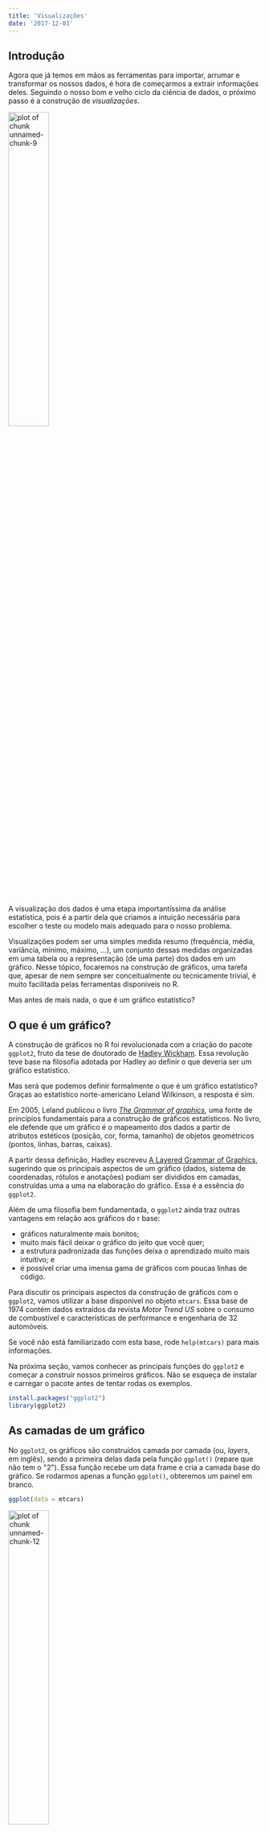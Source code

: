 ```yaml
---
title: 'Visualizações'
date: '2017-12-03'
---
```






## Introdução

Agora que já temos em mãos as ferramentas para importar, arrumar e transformar os nossos dados, é hora de começarmos a extrair informações deles. Seguindo o nosso bom e velho ciclo da ciência de dados, o próximo passo é a construção de *visualizações*.

<img src="img/data-science.png" title="plot of chunk unnamed-chunk-9" alt="plot of chunk unnamed-chunk-9" width="40%" height="40%" />

A visualização dos dados é uma etapa importantíssima da análise estatística, pois é a partir dela que criamos a intuição necessária para escolher o teste ou modelo mais adequado para o nosso problema.

Visualizações podem ser uma simples medida resumo (frequência, média, variância, mínimo, máximo, ...), um conjunto dessas medidas organizadas em uma tabela ou a representação (de uma parte) dos dados em um gráfico. Nesse tópico, focaremos na construção de gráficos, uma tarefa que, apesar de nem sempre ser conceitualmente ou tecnicamente trivial, é muito facilitada pelas ferramentas disponíveis no R.

Mas antes de mais nada, o que é um gráfico estatístico?

## O que é um gráfico?

A construção de gráficos no R foi revolucionada com a criação do pacote `ggplot2`, fruto da tese de doutorado de [Hadley Wickham](https://github.com/hadley). Essa revolução teve base na filosofia adotada por Hadley ao definir o que deveria ser um gráfico estatístico.

Mas será que podemos definir formalmente o que é um gráfico estatístico? Graças ao estatístico norte-americano Leland Wilkinson, a resposta é sim.

Em 2005, Leland publicou o livro [*The Grammar of graphics*](http://www.springer.com/statistics/computational+statistics/book/978-0-387-24544-7), uma fonte de princípios fundamentais para a construção de gráficos estatísticos. No livro, ele defende que um gráfico é o mapeamento dos dados a partir de atributos estéticos (posição, cor, forma, tamanho) de objetos geométricos (pontos, linhas, barras, caixas).

A partir dessa definição, Hadley escreveu [A Layered Grammar of Graphics](http://vita.had.co.nz/papers/layered-grammar.html), sugerindo que os principais aspectos de um gráfico (dados, sistema de coordenadas, rótulos e anotações) podiam ser divididos em camadas, construídas uma a uma na elaboração do gráfico. Essa é a essência do `ggplot2`.

Além de uma filosofia bem fundamentada, o `ggplot2` ainda traz outras vantagens em relação aos gráficos do r base:

- gráficos naturalmente mais bonitos;
- muito mais fácil deixar o gráfico do jeito que você quer;
- a estrutura padronizada das funções deixa o aprendizado muito mais intuitivo; e
- é possível criar uma imensa gama de gráficos com poucas linhas de código.

Para discutir os principais aspectos da construção de gráficos com o `ggplot2`, vamos utilizar a base disponível no objeto `mtcars`. Essa base de 1974 contém dados extraídos da revista *Motor Trend US* sobre o consumo de combustível e características de performance e engenharia de 32 automóveis.

Se você não está familiarizado com esta base, rode `help(mtcars)` para mais informações.

Na próxima seção, vamos conhecer as principais funções do `ggplot2` e começar a construir nossos primeiros gráficos. Não se esqueça de instalar e carregar o pacote antes de tentar rodas os exemplos.


```r
install.packages("ggplot2")
library(ggplot2)
```






## As camadas de um gráfico

No `ggplot2`, os gráficos são construídos camada por camada (ou, *layers*, em inglês), sendo a primeira delas dada pela função `ggplot()` (repare que não tem o "2"). Essa função recebe um data frame e cria a camada base do gráfico. Se rodarmos apenas a função `ggplot()`, obteremos um painel em branco.


```r
ggplot(data = mtcars)
```

<img src="figures//unnamed-chunk-12-1.png" title="plot of chunk unnamed-chunk-12" alt="plot of chunk unnamed-chunk-12" width="40%" height="40%" />

Apesar de termos passados os dados para a função, precisamos especificar como as observações serão mapeadas nos aspectos visuais do gráfico e quais formas geométricas serão utilizadas para isso. Cada camada do gráfico representará um tipo de mapeamento ou personalização. O código abaixo é um exemplo de um gráfico bem simples, construído a partir das duas principais camadas. 


```r
ggplot(data = mtcars) + 
  geom_point(mapping = aes(x = disp, y = mpg))
```

<img src="figures//grafico1-1.png" title="plot of chunk grafico1" alt="plot of chunk grafico1" width="40%" height="40%" />

A figura gerada pelo código acima é um gráfico de dispersão. Observe que:

- como vimos, a primeira camada é dada pela função `ggplot()` e recebe um data frame;
- a segunda camada é dada pela função `geom_point()`, especificando a forma **geom**étrica utilizada no mapeamento das observações;
- as camadas são somadas com um `+`;
- o mapeamento na função `geom_point()` recebe a função `aes()`, responsável por descrever como as variáveis serão mapeadas nos aspectos visuais da forma geométrica escolhida, no caso, pontos.

A combinação da função `ggplot()` e de uma ou mais funções `geom_()` definirá o tipo de gráfico gerado.

<div class='admonition note'>
<p class='admonition-title'>
Cuidado
</p>
<p>
As camadas dos gráficos são empilhadas utilizando-se o sinal +. Como a estrutura é muito parecida com uma pipe line, é comum trocarmos o + por um %>% no meio do código.
</p>
</div>

Podemos acrescentar uma terceira camada ao gráfico, agora com uma personalização. Repare como é simples acrescentar labels ao gráfico com a função `labs()`.


```r
ggplot(data = mtcars) + 
  geom_point(mapping = aes(x = disp, y = mpg)) +
  labs(x = "Cilindradas", y = "Milhas/galão")
```

<img src="figures//unnamed-chunk-13-1.png" title="plot of chunk unnamed-chunk-13" alt="plot of chunk unnamed-chunk-13" width="40%" height="40%" />

Agora que você já sabe como a estrutura de camadas do `ggplot` funciona, vamos estudar com mais atenção para que serve a função `aes()`.



## Aesthetics

O papel da função `aes()` (de aesthetics, estética em inglês) é indicar a relação entre os dados e cada aspecto visual do gráfico, como qual variável será representada no eixo x, qual será representada no eixo y, a cor e o tamanho dos componentes geométricos etc. Os aspectos que podem ou devem ser mapeados depende do tipo de gráfico que você está construindo.

No exemplo anterior, atribuímos aspectos de posição: ao eixo y mapeamos a variável `mpg` (milhas por galão) e ao eixo x a variável `disp` (cilindradas). Note que os valores dos labels não são mapeados por variáveis, mas sim diretamente especificados.

Outro aspecto que pode ser mapeado nesse gráfico é a cor dos pontos:


```r
ggplot(data = mtcars) + 
  geom_point(mapping = aes(x = disp, y = mpg, color = as.factor(am)))
```

<img src="figures//mapear_am-1.png" title="plot of chunk mapear_am" alt="plot of chunk mapear_am" width="40%" height="40%" />

Agora, a variável `am` (tipo de transmissão) foi mapeada à cor dos pontos, com pontos vermelhos correspondendo à transmissão automática (valor 0) e pontos azuis à transmissão manual (valor 1). Observe que inserimos a variável `am` como um fator, pois temos interesse apenas nos valores "0" e "1". No entanto, também podemos mapear uma variável contínua à cor dos pontos:


```r
ggplot(mtcars) + 
  geom_point(mapping = aes(x = disp, y = mpg, colour = cyl))
```

<img src="figures//mapear_cor-1.png" title="plot of chunk mapear_cor" alt="plot of chunk mapear_cor" width="40%" height="40%" />

Aqui, o número de cilindros, `cyl`, é representado pela tonalidade da cor azul. Note que, por padrão, a legenda é inserida automaticamente ao gráfico.

Também podemos mapear o tamanho dos pontos a uma variável de interesse:


```r
ggplot(mtcars) +
  geom_point(mapping = aes(x = disp, y = mpg, color = cyl, size = wt))
```

<img src="figures//mapear_tamanaho-1.png" title="plot of chunk mapear_tamanaho" alt="plot of chunk mapear_tamanaho" width="40%" height="40%" />

Segue abaixo uma lista dos aspectos visuais mais utilizados:

- `color=`: altera a cor de formas que não têm área (pontos e retas).
- `fill=`: altera a cor de formas com área (barras, caixas, densidades, áreas).
- `size=`: altera o tamanho de formas.
- `type=`: altera o tipo da forma, geralmente usada para pontos.
- `linetype=`: altera o tipo da linha.

Até agora, sempre mapeamos um aspecto estético a uma variável. Muitas vezes 
queremos apenas modificar um aspecto sem mapeá-lo a variáveis.
Por exemplo, no gráfico a seguir, modificamos a cor de todos os pontos.


```r
ggplot(mtcars, aes(y = mpg, x = disp)) + 
  geom_point(color = "red")
```

<img src="figures//unnamed-chunk-14-1.png" title="plot of chunk unnamed-chunk-14" alt="plot of chunk unnamed-chunk-14" width="40%" height="40%" />

A principal diferença aqui é que especificamos o argumento `color=` fora da função
`aes()`. Dessa forma, podemos controlar todos os aspectos de uma forma geométrica.


```r
ggplot(mtcars, aes(y = mpg, x = disp)) + 
  geom_point(colour = "red", size = 2, shape = 3, alpha = 0.5)
```

<img src="figures//unnamed-chunk-15-1.png" title="plot of chunk unnamed-chunk-15" alt="plot of chunk unnamed-chunk-15" width="40%" height="40%" />




## Geoms

Os *geoms* definem qual forma geométrica será utilizada para a visualização das observações. Como já vimos, a função `geom_point()` gera gráficos de dispersão
transformando pares $(x,y)$ em pontos. Veja a seguir outros *geoms* bastante utilizados:

- `geom_line` - para linhas definidas por pares (x,y).
- `geom_abline` - para retas definidas por um intercepto e uma inclinação.
- `geom_hline` - para retas horizontais.
- `geom_bar` - para barras.
- `geom_histogram` - para histogramas.
- `geom_boxplot` - para boxplots.
- `geom_density` - para densidades.
- `geom_area` - para áreas.

Veja a seguir como é fácil gerar diversos gráficos diferentes utilizando a mesma estrutura do gráfico de dispersão acima:


```r
ggplot(mtcars) + 
  geom_boxplot(aes(x = as.factor(cyl), y = mpg))
```

<img src="figures//unnamed-chunk-16-1.png" title="plot of chunk unnamed-chunk-16" alt="plot of chunk unnamed-chunk-16" width="40%" height="40%" />

Note que para fazer um boxplot para cada grupo, precisamos passar um fator para o aspecto x do gráfico.


```r
ggplot(mtcars) + 
  geom_histogram(aes(x = mpg))
## `stat_bin()` using `bins = 30`. Pick better value with `binwidth`.
```

<img src="figures//unnamed-chunk-17-1.png" title="plot of chunk unnamed-chunk-17" alt="plot of chunk unnamed-chunk-17" width="40%" height="40%" />

Enquanto o gráfico e dispersão demandam o mapeamento das posições x e y, o histograma requer apenas a posição x, já que, pela definação do gráfico, o eixo mostra a frequência de cada classe. O mesmo acontece com o gráfico de barras:


```r
ggplot(mtcars) + 
  geom_bar(aes(x = as.factor(cyl)))
```

<img src="figures//unnamed-chunk-18-1.png" title="plot of chunk unnamed-chunk-18" alt="plot of chunk unnamed-chunk-18" width="40%" height="40%" />

<div class='admonition note'>
<p class='admonition-title'>
Um padrão para os gráficos
</p>
<p>
Você deve ter percebido que, para fazer um gráfico usando `ggplot2` e a gramática
dos gráficos, existe um padrão:
<br> 
<br>
ggplot(data = DATA) + GEOM_FUNCTION(mapping = aes(MAPPINGS))
<br>
<br>
Para fazer um gráfico, basta substituir DATA por um banco de dados, GEOM_FUNCTION por
uma função geométrica e MAPPINGS por uma coleção de <b>mapas estéticos</b>. Isso será muito útil quando você for fazer o seu próprio gráfico.
</p>
</div>

**Exercício**: explorar novos `geom()` e mexer nos mapeamentos estéticos desses novos gráficos. [Essa é uma
boa referência](http://ggplot2.tidyverse.org/articles/ggplot2-specs.html).

## Combinando gráficos

Considere os 2 gráficos a seguir.


```r
# esquerda
ggplot(mtcars) + 
  geom_point(aes(y = mpg, x = disp))
# direita
ggplot(mtcars) + 
  geom_smooth(aes(y = mpg, x = disp))
## `geom_smooth()` using method = 'loess'
```

<img src="figures//duplochunk-1.png" title="plot of chunk duplochunk" alt="plot of chunk duplochunk" width="50%" height="40%" /><img src="figures//duplochunk-2.png" title="plot of chunk duplochunk" alt="plot of chunk duplochunk" width="50%" height="40%" />

Os gráficos são similares e completaam-se. O da esquerda, mostra como os pontos estão distribuídos. Ele mostra uma tendência de aumento do consumo de combustível de acordo
com as cilindradas. Já o gráfico da direita resume essa relação. Simplificando-a para uma linha de tendência com alguma margem de confiança. 

Esses dois gráficos se completam e ficam bons juntos. Com o `ggplot2`, é muito fácil
sobrepor os dois gráficos, pois ele é pensado para que cada gráfico seja feito com
uma combinação de camadas. Veja o código abaixo.


```r
ggplot(mtcars) + 
  geom_point(aes(y = mpg, x = disp)) +
  geom_smooth(aes(y = mpg, x = disp))
## `geom_smooth()` using method = 'loess'
```

<img src="figures//unnamed-chunk-19-1.png" title="plot of chunk unnamed-chunk-19" alt="plot of chunk unnamed-chunk-19" width="40%" height="40%" />

Desta forma, sobrepusemos os pontos e a linha de suavização. No entanto, duplicamos alguns trechos no nosso código, o que geralmente não é bom. Imagine se você precisar
mudar a variável do eixo `y`, você precisará trocar o nome da variável em mais de um
lugar do código. Para resolver isso, você pode definir o *mapping* apenas uma vez
dentro da declaração do gráfico, conforme o código a seguir.


```r
ggplot(mtcars, aes(y = mpg, x = disp)) + 
  geom_point() +
  geom_smooth()
## `geom_smooth()` using method = 'loess'
```

<img src="figures//unnamed-chunk-20-1.png" title="plot of chunk unnamed-chunk-20" alt="plot of chunk unnamed-chunk-20" width="40%" height="40%" />

Veja que isso gera o mesmo gráfico!

Veja que mesmo com dois `geom`'s, o `ggplot` segue a mesma regra para mapear as
variáveis para as `aesthetics`. Por exemplo, se você mapear uma variável para 
a cor, você obterá o seguinte gráfico.


```r
ggplot(mtcars, aes(y = mpg, x = disp, colour = as.factor(cyl))) + 
  geom_point() +
  geom_smooth(method = "lm")
```

<img src="figures//unnamed-chunk-21-1.png" title="plot of chunk unnamed-chunk-21" alt="plot of chunk unnamed-chunk-21" width="40%" height="40%" />

O `ggplot2` agora desenhou uma reta para cada um dos grupos de pontos e coloriu
cada grupo de pontos de uma cor diferente. Em alguns casos, você pode querer mapear
a cor em apenas uma das camadas do gráfico. Isso pode ser feito da seguinte forma:


```r
ggplot(mtcars, aes(y = mpg, x = disp)) + 
  geom_point(aes(colour = as.factor(cyl))) +
  geom_smooth(method = "lm")
```

<img src="figures//unnamed-chunk-22-1.png" title="plot of chunk unnamed-chunk-22" alt="plot of chunk unnamed-chunk-22" width="40%" height="40%" />

Agora, cada grupo de pontos tem uma cor, mas a reta é única para todos os pontos.




## Facets

Uma funcionalidade muito útil do `ggplot2` é a possibilidade de usar `facets`.
Isso auxilia na visualização de diferentes subconjuntos dos dados em gráficos
separados, permitindo a visualização de comportamentos diferentes dependendo
do grupo.


```r
ggplot(mtcars, aes(y = mpg, x = disp)) + 
  geom_point() +
  geom_smooth(method = "lm") + 
  facet_wrap(~am)
```

<img src="figures//unnamed-chunk-23-1.png" title="plot of chunk unnamed-chunk-23" alt="plot of chunk unnamed-chunk-23" width="40%" height="40%" />

No gráfico acima, rapidamente conseguimos visualizar que se o carro não é automático o consumo de combustível é muito menor do que quando o carro é automático. Também conseguimos ver que a inclinação das retas é bem diferente dependendo do carro ser
automático/manual.





Começando de um simples boxplot feito no `ggplot2` vamos fazer diversas alterações nas legendas. O gráfico inicial é construido da seguinte forma:


```r
library(ggplot2)
# boxplot simples
bp <- ggplot(data=PlantGrowth, aes(x=group, y=weight, fill=group)) + geom_boxplot()
bp
```

<img src="figures//unnamed-chunk-25-1.png" title="plot of chunk unnamed-chunk-25" alt="plot of chunk unnamed-chunk-25" width="40%" height="40%" />

## Removendo totalmente a legenda

Existem diversas maneiras para remover a legenda de um gráfico no `ggplot2`. A forma mais simples é usar `guides(fill = FALSE)` com `fill` sendo o atributo gráfico do qual você deseja remover a legenda.


```r
# aqui definimos fill = FALSE, porque é o atributo do gráfico que relacionamos 
# a alguma variável.
bp + guides(fill = FALSE)

# também é possível remover a legenda por meio da escala de cores
# aqui também usamos o scale_fill_discrete, porque associamos fill
# a uma variável anteriormente.
bp + scale_fill_discrete(guide = F)
```

<img src="figures//unnamed-chunk-26-1.png" title="plot of chunk unnamed-chunk-26" alt="plot of chunk unnamed-chunk-26" width="50%" height="40%" /><img src="figures//unnamed-chunk-26-2.png" title="plot of chunk unnamed-chunk-26" alt="plot of chunk unnamed-chunk-26" width="50%" height="40%" />


```r
# o comando a seguir remove todas as legendas, não importa o atributo que ela
# esteja representando.
bp + theme(legend.position="none")
```

<img src="figures//unnamed-chunk-27-1.png" title="plot of chunk unnamed-chunk-27" alt="plot of chunk unnamed-chunk-27" width="40%" height="40%" />


## Alterando a ordem dos itens

Para alterar a ordem dos itens na legenda do gráfico no `ggplot2`, usamos o comando da escala de cores.


```r
bp + scale_fill_discrete(breaks=c("trt1","ctrl","trt2"))
```

<img src="figures//unnamed-chunk-28-1.png" title="plot of chunk unnamed-chunk-28" alt="plot of chunk unnamed-chunk-28" width="40%" height="40%" />

```r
bp
```

<img src="figures//unnamed-chunk-28-2.png" title="plot of chunk unnamed-chunk-28" alt="plot of chunk unnamed-chunk-28" width="40%" height="40%" />

Dependendo dos aspectos gráficos (cores, formatos, preenchimentos) especificados, você pode precisar usar alguma das seguintes funções: `scale_fill_manual`, `scale_colour_hue`, `scale_colour_manual`, `scale_shape_discrete`, `scale_linetype_discrete`.

Você pode também querer inverter a ordem dos itens da legenda. Isso pode ser feito de uma das seguintes maneiras.


```r
bp + guides(fill = guide_legend(reverse=TRUE))
bp + scale_fill_discrete(guide = guide_legend(reverse=TRUE))
```

<img src="figures//unnamed-chunk-29-1.png" title="plot of chunk unnamed-chunk-29" alt="plot of chunk unnamed-chunk-29" width="50%" height="40%" /><img src="figures//unnamed-chunk-29-2.png" title="plot of chunk unnamed-chunk-29" alt="plot of chunk unnamed-chunk-29" width="50%" height="40%" />

## Removendo os títulos da legenda

Algumas vezes é necessário remover o título das legendas do gráfico feito no `ggplot2`.
Veja a seguir algumas maneiras:


```r
# Remove o título apenas da legenda do preenchimento (fill)
bp + guides(fill=guide_legend(title=NULL))

# Remove o título de todas as legendas
bp + theme(legend.title=element_blank())
```

<img src="figures//unnamed-chunk-30-1.png" title="plot of chunk unnamed-chunk-30" alt="plot of chunk unnamed-chunk-30" width="50%" height="40%" /><img src="figures//unnamed-chunk-30-2.png" title="plot of chunk unnamed-chunk-30" alt="plot of chunk unnamed-chunk-30" width="50%" height="40%" />

## Modificando texto, cores e rótulos

Existem duas formas para modificar os textos e rótulos das legendas. Uma delas é modificar o `data.frame` de forma com que os fatores tenham o mesmo nome que você deseja na legenda. Outra forma é usando as funções de `scale`. 

Veja algumas modificações que podem ser feitas por meio das funções de `scale`. Como a variável `group` está associada ao atributo `fill`, usamos as funções `scale_fill_xxx`.


```r
# usamos scale_fill_discrete porque não queremos alterar as cores padrão,
# mas queremos que cada fator esteja associado a uma cor de tom diferente.
# mudamos aqui os rótulos e o título da legenda.
bp + scale_fill_discrete(name="Experimental\nCondition",
                         breaks=c("ctrl", "trt1", "trt2"),
                         labels=c("Control", "Treatment 1", "Treatment 2"))


# usamos scale_fill_manual porque queremos alterar as cores padrão.
# aqui escolhemos as cores da escala hexadecimal.
bp + scale_fill_manual(values=c("#999999", "#E69F00", "#56B4E9"), 
                       name="Experimental\nCondition",
                       breaks=c("ctrl", "trt1", "trt2"),
                       labels=c("Control", "Treatment 1", "Treatment 2"))
```

<img src="figures//unnamed-chunk-31-1.png" title="plot of chunk unnamed-chunk-31" alt="plot of chunk unnamed-chunk-31" width="50%" height="40%" /><img src="figures//unnamed-chunk-31-2.png" title="plot of chunk unnamed-chunk-31" alt="plot of chunk unnamed-chunk-31" width="50%" height="40%" />

Veja que isso não aletrou o eixo X do gráfico.

## Modificando a aparência da legenda

Existem inúmeras modificações que podem ser realizadas na aparência da legenda. Todas elas estão relacionadas à modificação do `element_text`. Veja neste [link](http://docs.ggplot2.org/0.9.2.1/element_text.html) todos os atributos que podem ser modificados.


```r
# Mudando a aparência do título
bp + theme(legend.title = element_text(colour="blue", size=16, face="bold"))
```

<img src="figures//unnamed-chunk-32-1.png" title="plot of chunk unnamed-chunk-32" alt="plot of chunk unnamed-chunk-32" width="40%" height="40%" />


```r
# Mudando a aparência dos rótulos
bp + theme(legend.text = element_text(colour="blue", size = 16, face = "bold"))
```

<img src="figures//unnamed-chunk-33-1.png" title="plot of chunk unnamed-chunk-33" alt="plot of chunk unnamed-chunk-33" width="40%" height="40%" />

## Modificando a posição da legenda

É possível controlar a posição da legenda facilmente escolhendo uma das posições (left/right/top/bottom).


```r
bp + theme(legend.position="top")
```

<img src="figures//unnamed-chunk-34-1.png" title="plot of chunk unnamed-chunk-34" alt="plot of chunk unnamed-chunk-34" width="40%" height="40%" />

Também é possível controlar a posição da legenda de forma precisa usando a função `theme()`. A legenda será posicionada dentro do gráfico com o ponto central sendo o valor do argumento `legend.position`. Esses valores são definidos de forma que o ponto (0,0) seja o canto inferior esquerdo e (1,1) seja o canto superior direito.


```r
bp + theme(legend.position=c(.5, .5))
```

<img src="figures//unnamed-chunk-35-1.png" title="plot of chunk unnamed-chunk-35" alt="plot of chunk unnamed-chunk-35" width="40%" height="40%" />







### **Exercício**

1. O que tem de errado no código abaixo? Por que os pontos não ficaram azuis?


```r
ggplot(data = mpg) + 
  geom_point(mapping = aes(x = displ, y = hwy, color = "blue"))
```

<img src="figures//unnamed-chunk-38-1.png" title="plot of chunk unnamed-chunk-38" alt="plot of chunk unnamed-chunk-38" width="40%" height="40%" />

2. Mapeie uma variável contínua para uma cor, tamanho e forma. Como essas formas
estéticas se comportam diferente para variáveis categóricas vs. contínuas?

3. Rode `ggplot(data = mtcars)`. O que você vê?

4. Quantas linhas existem no `mtcars`. Quantas colunas? **Dica**: use a função
`nrows`.

5. O que a variável `qsec` descreve. Leia o help do `mtcars` para encontrar.

6. Faça um gráfico de dispersão de `mpg` por `qsec`.

7. O que acontece se você fizer um gráfico de dispersão de `vs` por `mpg`? Porque o 
gráfico não é útil?

